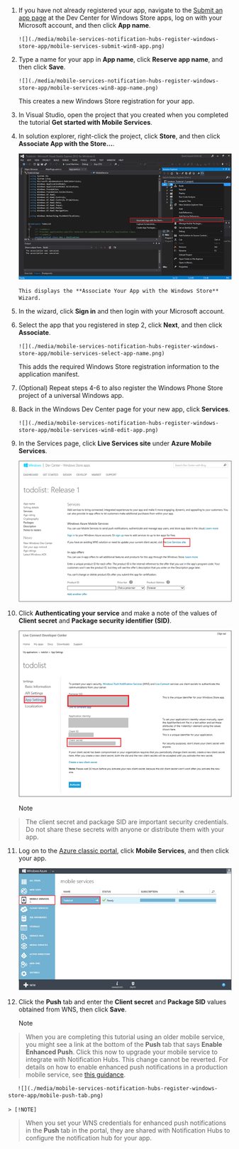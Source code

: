 

1. If you have not already registered your app, navigate to the [Submit an app page](http://go.microsoft.com/fwlink/p/?LinkID=266582) at the Dev Center for Windows Store apps, log on with your Microsoft account, and then click **App name**.

       ![](./media/mobile-services-notification-hubs-register-windows-store-app/mobile-services-submit-win8-app.png)
2. Type a name for your app in **App name**, click **Reserve app name**, and then click **Save**.

       ![](./media/mobile-services-notification-hubs-register-windows-store-app/mobile-services-win8-app-name.png)

    This creates a new Windows Store registration for your app.
3. In Visual Studio, open the project that you created when you completed the tutorial **Get started with Mobile Services**.

4. In solution explorer, right-click the project, click **Store**, and then click **Associate App with the Store...**. 

      ![](./media/mobile-services-notification-hubs-register-windows-store-app/mobile-services-store-association.png)

       This displays the **Associate Your App with the Windows Store** Wizard.
5. In the wizard, click **Sign in** and then login with your Microsoft account.

6. Select the app that you registered in step 2, click **Next**, and then click **Associate**.

       ![](./media/mobile-services-notification-hubs-register-windows-store-app/mobile-services-select-app-name.png)

    This adds the required Windows Store registration information to the application manifest.    
7. (Optional) Repeat steps 4-6 to also register the Windows Phone Store project of a universal Windows app.

8. Back in the Windows Dev Center page for your new app, click **Services**. 

       ![](./media/mobile-services-notification-hubs-register-windows-store-app/mobile-services-win8-edit-app.png) 
9. In the Services page, click **Live Services site** under **Azure Mobile Services**.

    ![](./media/mobile-services-javascript-backend-register-windows-store-app/mobile-services-win8-edit2-app.png)

10. Click **Authenticating your service** and make a note of the values of **Client secret** and **Package security identifier (SID)**. 

       ![](./media/mobile-services-notification-hubs-register-windows-store-app/mobile-services-win8-app-push-auth.png)

    > [!NOTE]
> The client secret and package SID are important security credentials. Do not share these secrets with anyone or distribute them with your app.
> 
11. Log on to the [Azure classic portal](https://manage.windowsazure.com/), click **Mobile Services**, and then click your app.

       ![](./media/mobile-services-notification-hubs-register-windows-store-app/mobile-services-selection.png)

12. Click the **Push** tab and enter the **Client secret** and **Package SID** values obtained from WNS, then click **Save**.

    > [!NOTE]
> When you are completing this tutorial using an older mobile service, you might see a link at the bottom of the **Push** tab that says **Enable Enhanced Push**. Click this now to upgrade your mobile service to integrate with Notification Hubs. This change cannot be reverted. For details on how to enable enhanced push notifications in a production mobile service, see <a href="http://go.microsoft.com/fwlink/p/?LinkId=391951">this guidance</a>. 
> 
> 
       ![](./media/mobile-services-notification-hubs-register-windows-store-app/mobile-push-tab.png)

    > [!NOTE]
> When you set your WNS credentials for enhanced push notifications in the **Push** tab in the portal, they are shared with Notification Hubs to configure the notification hub for your app.
> 
> 

<!-- URLs. -->

[Get started with Mobile Services]: ../articles/mobile-services-windows-store-get-started.md
[Submit an app page]: http://go.microsoft.com/fwlink/p/?LinkID=266582
